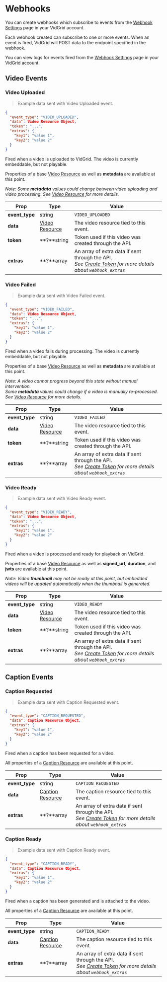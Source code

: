 # Webhooks

You can create webhooks which subscribe to events from the <a href="https://app.vidgrid.com/webhooks" target="_blank">Webhook Settings</a> page in your VidGrid account. 

Each webhook created can subscribe to one or more events. When an event is fired, VidGrid will POST data to the endpoint specified in the webhook.

You can view logs for events fired from the <a href="https://app.vidgrid.com/webhooks" target="_blank">Webhook Settings</a> page in your VidGrid account.

## Video Events

### Video Uploaded

> Example data sent with Video Uploaded event.

```json
{
  "event_type": "VIDEO_UPLOADED",
  "data": Video Resource Object,
  "token": "...",
  "extras": {
    "key1": "value 1",
    "key2": "value 2"
  }
}
```

Fired when a video is uploaded to VidGrid. The video is currently embeddable, but not playable. 

Properties of a base [Video Resource](#video-resource) as well as **metadata** are available at this point.

*Note: Some <strong>metadata</strong> values could change between video uploading and video processing. See [Video Resource](#video-resource) for more details.*

| Prop | Type | Value |
| ---- | ---- | ----- |
| **event_type** | string | `VIDEO_UPLOADED` |
| **data** | [Video Resource](#video-resource) | The video resource tied to this event. |
| **token** | **?**string | Token used if this video was created through the API. |
| **extras** | **?**array | An array of extra data if sent through the API.<br>*See [Create Token](#create-token) for more details about `webhook_extras`* |

### Video Failed

> Example data sent with Video Failed event.

```json
{
  "event_type": "VIDEO_FAILED",
  "data": Video Resource Object,
  "token": "...",
  "extras": {
    "key1": "value 1",
    "key2": "value 2"
  }
}
```

Fired when a video fails during processing. The video is currently embeddable, but not playable. 

Properties of a base [Video Resource](#video-resource) as well as **metadata** are available at this point.

*Note: A video cannot progress beyond this state without manual intervention.<br/>Some <strong>metadata</strong> values could change if a video is manually re-processed. See [Video Resource](#video-resource) for more details.*

| Prop | Type | Value |
| ---- | ---- | ----- |
| **event_type** | string | `VIDEO_FAILED` |
| **data** | [Video Resource](#video-resource) | The video resource tied to this event. |
| **token** | **?**string | Token used if this video was created through the API. |
| **extras** | **?**array | An array of extra data if sent through the API.<br>*See [Create Token](#create-token) for more details about `webhook_extras`* |

### Video Ready

> Example data sent with Video Ready event.

```json
{
  "event_type": "VIDEO_READY",
  "data": Video Resource Object,
  "token": "...",
  "extras": {
    "key1": "value 1",
    "key2": "value 2"
  }
}
```

Fired when a video is processed and ready for playback on VidGrid. 

Properties of a base [Video Resource](#video-resource) as well as **signed_url**, **duration**, and **jwts** are available at this point.

*Note: Video <strong>thumbnail</strong> may not be ready at this point, but embedded videos will be updated automatically when the thumbnail is generated.*

| Prop | Type | Value |
| ---- | ---- | ----- |
| **event_type** | string | `VIDEO_READY` |
| **data** | [Video Resource](#video-resource) | The video resource tied to this event. |
| **token** | **?**string | Token used if this video was created through the API. |
| **extras** | **?**array | An array of extra data if sent through the API.<br>*See [Create Token](#create-token) for more details about `webhook_extras`* |

## Caption Events

### Caption Requested

> Example data sent with Caption Requested event.

```json
{
  "event_type": "CAPTION_REQUESTED",
  "data": Caption Resource Object,
  "extras": {
    "key1": "value 1",
    "key2": "value 2"
  }
}
```

Fired when a caption has been requested for a video.

All properties of a [Caption Resource](#caption-resource) are available at this point.

| Prop | Type | Value |
| ---- | ---- | ----- |
| **event_type** | string | `CAPTION_REQUESTED` |
| **data** | [Caption Resource](#caption-resource) | The caption resource tied to this event. |
| **extras** | **?**array | An array of extra data if sent through the API.<br>*See [Create Token](#create-token) for more details about `webhook_extras`* |

### Caption Ready

> Example data sent with Caption Ready event.

```json
{
  "event_type": "CAPTION_READY",
  "data": Caption Resource Object,
  "extras": {
    "key1": "value 1",
    "key2": "value 2"
  }
}
```

Fired when a caption has been generated and is attached to the video.

All properties of a [Caption Resource](#caption-resource) are available at this point.

| Prop | Type | Value |
| ---- | ---- | ----- |
| **event_type** | string | `CAPTION_READY` |
| **data** | [Caption Resource](#caption-resource) | The caption resource tied to this event. |
| **extras** | **?**array | An array of extra data if sent through the API.<br>*See [Create Token](#create-token) for more details about `webhook_extras`* |